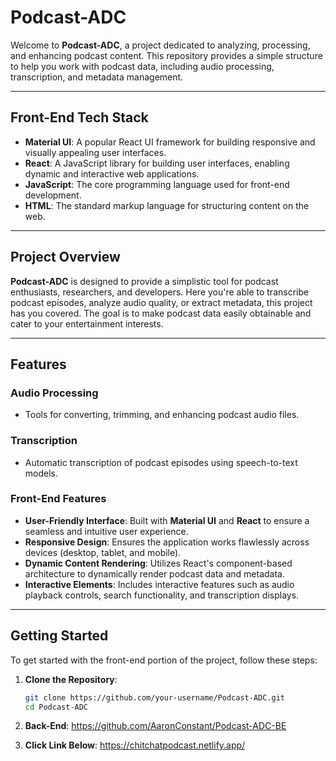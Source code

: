 # Podcast-ADC

Welcome to **Podcast-ADC**, a project dedicated to analyzing, processing, and enhancing podcast content. This repository provides a simple structure to help you work with podcast data, including audio processing, transcription, and metadata management.

---

## Front-End Tech Stack

- **Material UI**: A popular React UI framework for building responsive and visually appealing user interfaces.
- **React**: A JavaScript library for building user interfaces, enabling dynamic and interactive web applications.
- **JavaScript**: The core programming language used for front-end development.
- **HTML**: The standard markup language for structuring content on the web.

---

## Project Overview

**Podcast-ADC** is designed to provide a simplistic tool for podcast enthusiasts, researchers, and developers. Here you're able to transcribe podcast episodes, analyze audio quality, or extract metadata, this project has you covered. The goal is to make podcast data easily obtainable and cater to your entertainment interests.

---

## Features

### Audio Processing
- Tools for converting, trimming, and enhancing podcast audio files.

### Transcription
- Automatic transcription of podcast episodes using speech-to-text models.

### Front-End Features
- **User-Friendly Interface**: Built with **Material UI** and **React** to ensure a seamless and intuitive user experience.
- **Responsive Design**: Ensures the application works flawlessly across devices (desktop, tablet, and mobile).
- **Dynamic Content Rendering**: Utilizes React's component-based architecture to dynamically render podcast data and metadata.
- **Interactive Elements**: Includes interactive features such as audio playback controls, search functionality, and transcription displays.

---

## Getting Started

To get started with the front-end portion of the project, follow these steps:

1. **Clone the Repository**:
   ```bash
   git clone https://github.com/your-username/Podcast-ADC.git
   cd Podcast-ADC

2. **Back-End**:
   https://github.com/AaronConstant/Podcast-ADC-BE

3. **Click Link Below**: 
   https://chitchatpodcast.netlify.app/
